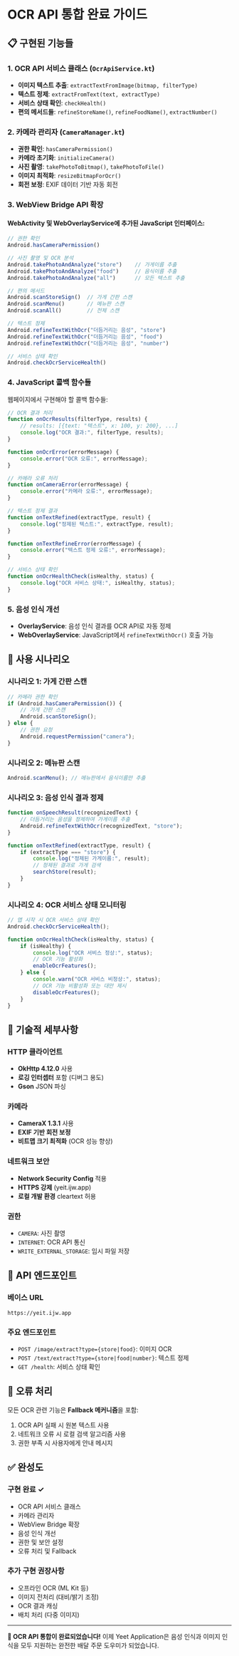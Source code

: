 # OCR API 통합 완료 가이드

## 📋 구현된 기능들

### 1. OCR API 서비스 클래스 (`OcrApiService.kt`)
- **이미지 텍스트 추출**: `extractTextFromImage(bitmap, filterType)`
- **텍스트 정제**: `extractFromText(text, extractType)`
- **서비스 상태 확인**: `checkHealth()`
- **편의 메서드들**: `refineStoreName()`, `refineFoodName()`, `extractNumber()`

### 2. 카메라 관리자 (`CameraManager.kt`)
- **권한 확인**: `hasCameraPermission()`
- **카메라 초기화**: `initializeCamera()`
- **사진 촬영**: `takePhotoToBitmap()`, `takePhotoToFile()`
- **이미지 최적화**: `resizeBitmapForOcr()`
- **회전 보정**: EXIF 데이터 기반 자동 회전

### 3. WebView Bridge API 확장
#### WebActivity 및 WebOverlayService에 추가된 JavaScript 인터페이스:

```javascript
// 권한 확인
Android.hasCameraPermission()

// 사진 촬영 및 OCR 분석
Android.takePhotoAndAnalyze("store")    // 가게이름 추출
Android.takePhotoAndAnalyze("food")     // 음식이름 추출  
Android.takePhotoAndAnalyze("all")      // 모든 텍스트 추출

// 편의 메서드
Android.scanStoreSign()  // 가게 간판 스캔
Android.scanMenu()       // 메뉴판 스캔
Android.scanAll()        // 전체 스캔

// 텍스트 정제
Android.refineTextWithOcr("더듬거리는 음성", "store")
Android.refineTextWithOcr("더듬거리는 음성", "food")
Android.refineTextWithOcr("더듬거리는 음성", "number")

// 서비스 상태 확인
Android.checkOcrServiceHealth()
```

### 4. JavaScript 콜백 함수들
웹페이지에서 구현해야 할 콜백 함수들:

```javascript
// OCR 결과 처리
function onOcrResults(filterType, results) {
    // results: [{text: "텍스트", x: 100, y: 200}, ...]
    console.log("OCR 결과:", filterType, results);
}

function onOcrError(errorMessage) {
    console.error("OCR 오류:", errorMessage);
}

// 카메라 오류 처리
function onCameraError(errorMessage) {
    console.error("카메라 오류:", errorMessage);
}

// 텍스트 정제 결과
function onTextRefined(extractType, result) {
    console.log("정제된 텍스트:", extractType, result);
}

function onTextRefineError(errorMessage) {
    console.error("텍스트 정제 오류:", errorMessage);
}

// 서비스 상태 확인
function onOcrHealthCheck(isHealthy, status) {
    console.log("OCR 서비스 상태:", isHealthy, status);
}
```

### 5. 음성 인식 개선
- **OverlayService**: 음성 인식 결과를 OCR API로 자동 정제
- **WebOverlayService**: JavaScript에서 `refineTextWithOcr()` 호출 가능

## 🚀 사용 시나리오

### 시나리오 1: 가게 간판 스캔
```javascript
// 카메라 권한 확인
if (Android.hasCameraPermission()) {
    // 가게 간판 스캔
    Android.scanStoreSign();
} else {
    // 권한 요청
    Android.requestPermission("camera");
}
```

### 시나리오 2: 메뉴판 스캔
```javascript
Android.scanMenu(); // 메뉴판에서 음식이름만 추출
```

### 시나리오 3: 음성 인식 결과 정제
```javascript
function onSpeechResult(recognizedText) {
    // 더듬거리는 음성을 정제하여 가게이름 추출
    Android.refineTextWithOcr(recognizedText, "store");
}

function onTextRefined(extractType, result) {
    if (extractType === "store") {
        console.log("정제된 가게이름:", result);
        // 정제된 결과로 가게 검색
        searchStore(result);
    }
}
```

### 시나리오 4: OCR 서비스 상태 모니터링
```javascript
// 앱 시작 시 OCR 서비스 상태 확인
Android.checkOcrServiceHealth();

function onOcrHealthCheck(isHealthy, status) {
    if (isHealthy) {
        console.log("OCR 서비스 정상:", status);
        // OCR 기능 활성화
        enableOcrFeatures();
    } else {
        console.warn("OCR 서비스 비정상:", status);
        // OCR 기능 비활성화 또는 대안 제시
        disableOcrFeatures();
    }
}
```

## 🔧 기술적 세부사항

### HTTP 클라이언트
- **OkHttp 4.12.0** 사용
- **로깅 인터셉터** 포함 (디버그 용도)
- **Gson** JSON 파싱

### 카메라
- **CameraX 1.3.1** 사용
- **EXIF 기반 회전 보정**
- **비트맵 크기 최적화** (OCR 성능 향상)

### 네트워크 보안
- **Network Security Config** 적용
- **HTTPS 강제** (yeit.ijw.app)
- **로컬 개발 환경** cleartext 허용

### 권한
- `CAMERA`: 사진 촬영
- `INTERNET`: OCR API 통신
- `WRITE_EXTERNAL_STORAGE`: 임시 파일 저장

## 📱 API 엔드포인트

### 베이스 URL
```
https://yeit.ijw.app
```

### 주요 엔드포인트
- `POST /image/extract?type={store|food}`: 이미지 OCR
- `POST /text/extract?type={store|food|number}`: 텍스트 정제
- `GET /health`: 서비스 상태 확인

## 🐛 오류 처리

모든 OCR 관련 기능은 **Fallback 메커니즘**을 포함:
1. OCR API 실패 시 원본 텍스트 사용
2. 네트워크 오류 시 로컬 검색 알고리즘 사용
3. 권한 부족 시 사용자에게 안내 메시지

## ✅ 완성도

### 구현 완료 ✓
- OCR API 서비스 클래스
- 카메라 관리자
- WebView Bridge 확장
- 음성 인식 개선
- 권한 및 보안 설정
- 오류 처리 및 Fallback

### 추가 구현 권장사항
- 오프라인 OCR (ML Kit 등)
- 이미지 전처리 (대비/밝기 조정)
- OCR 결과 캐싱
- 배치 처리 (다중 이미지)

---

**🎉 OCR API 통합이 완료되었습니다!**
이제 Yeet Application은 음성 인식과 이미지 인식을 모두 지원하는 
완전한 배달 주문 도우미가 되었습니다.